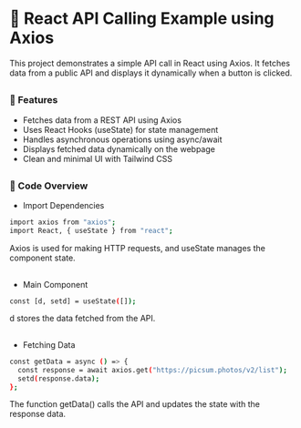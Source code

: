 # 📡 React API Calling Example using Axios

This project demonstrates a simple API call in React using Axios. It fetches data from a public API and displays it dynamically when a button is clicked.

##

<h3>🚀 Features</h3>

- Fetches data from a REST API using Axios
- Uses React Hooks (useState) for state management
- Handles asynchronous operations using async/await
- Displays fetched data dynamically on the webpage
- Clean and minimal UI with Tailwind CSS

##

<h3>🧩 Code Overview</h3>

- Import Dependencies

```bash
import axios from "axios";
import React, { useState } from "react";
```
Axios is used for making HTTP requests, and useState manages the component state.

##

- Main Component

```bash
const [d, setd] = useState([]);
```
d stores the data fetched from the API.

##

- Fetching Data

```bash
const getData = async () => {
  const response = await axios.get("https://picsum.photos/v2/list");
  setd(response.data);
};
```
The function getData() calls the API and updates the state with the response data.

##
